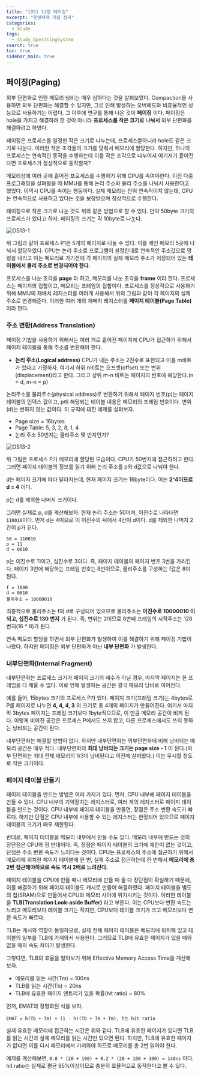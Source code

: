 ```yaml
---
title: "[OS] 13장 페이징"
excerpt: "운영체제 개념 정리"
categories:
  - Study
tags:
  - Study_OperatingSystem
search: true
toc: true
sidebar_main: true
---
```


## 페이징(Paging)
외부 단편화로 인한 메모리 낭비는 매우 심하다는 것을 살펴보았다. Compaction을 사용하면 외부 단편화는 해결할 수 있지만, 그로 인해 발생하는 오버헤드와 비효율적인 성능으로 사용하기는 어렵다. 그 이후에 연구를 통해 나온 것이 **페이징** 이다. 페이징은 hole을 가지고 해결하려 한 것이 아니라 **프로세스를 작은 크기로 나눠서** 외부 단편화를 해결하려고 하였다.

페이징은 프로세스를 일정한 작은 크기로 나누는데, 프로세스뿐아니라 hole도 같은 크기로 나눈다. 이러한 작은 조각들의 크기를 맞춰서 메모리에 할당한다. 하지만, 하나의 프로세스는 연속적인 동작을 수행하는데 이를 작은 조각으로 나누어서 여기저기 흩어진다면 프로세스가 정상적으로 동작할까?

메모리상에 여러 곳에 흩어진 프로세스를 수행하기 위해 CPU를 속여야한다. 이전 다중프로그래밍을 살펴봤을 때 MMU를 통해 논리 주소와 물리 주소를 나눠서 사용한다고 했었다. 이역시 CPU를 속이는 행동이다. 실제 메모리는 전혀 연속적이지 않는데, CPU는 연속적으로 사용하고 있다는 것을 보장받으며 정상적으로 수행한다.

페이징으로 작은 크기로 나눈 것도 위와 같은 방법으로 할 수 있다. 만약 50byte 크기의 프로세스가 있다고 하자. 페이징의 크기는 각 10byte로 나눈다.

![OS13-1](https://user-images.githubusercontent.com/34755287/54821888-d9191700-4ce6-11e9-8b11-7af6fdbcbe06.png)

위 그림과 같이 프로세스 P1은 5개의 페이지로 나눌 수 있다. 이를 메인 메모리 5곳에 나눠서 할당하였다. CPU는 논리 주소로 프로그램이 설정한대로 연속적인 주소값으로 명령을 내리고 이는 메모리로 가기전에 각 페이지의 실제 메모리 주소가 저장되어 있는 **테이블에서 물리 주소로 변경되어야 한다.**

프로세스를 나눈 조각을 **page** 라 하고, 메모리를 나눈 조각을 **frame** 이라 한다. 프로세스는 페이지의 집합이고, 메모리는 프레임의 집합이다. 프로세스를 정상적으로 사용하기 위해 MMU의 재배치 레지스터를 여러개 사용해서 위의 그림과 같이 각 페이지의 실제 주소로 변경해준다. 이러한 여러 개의 재배치 레지스터를 **페이지 테이블(Page Table)** 이라 한다.

### 주소 변환(Address Translation)
페이징 기법을 사용하기 위해서는 여러 개로 흩어진 페이지에 CPU가 접근하기 위해서 페이지 테이블을 통해 주소를 변환해야 한다.

- **논리 주소(Logical address)**
CPU가 내는 주소는 2진수로 표현되고 이를 m비트가 있다고 가정하자. 여기서 하위 n비트는 오프셋(offset) 또는 변위(displacement)라고 한다. 그리고 상위 m-n 비트는 페이지의 번호에 해당한다.(n = d, m-n = p)

논리주소를 물리주소(physical address)로 변환하기 위해서 페이지 번호(p)는 페이지 테이블의 인덱스 값이고, p에 해당되는 테이블 내용은 메모리의 프레임 번호이다. 변위(d)는 변하지 않는 값이다. 이 규칙에 대한 예제를 살펴보자.

- Page size = 16bytes
- Page Table: 5, 3, 2, 8, 1, 4
- 논리 주소 50번지는 물리주소 몇 번지인가?

![OS13-2](https://user-images.githubusercontent.com/34755287/54821891-d9191700-4ce6-11e9-98a4-425903e14323.png)

위 그림은 프로세스 P가 메모리에 할당된 모습이다. CPU가 50번지에 접근하려고 한다. 그러면 페이지 테이블의 정보를 읽기 위해 논리 주소를 p와 d값으로 나눠야 한다.

d는 페이지 크기에 따라 달라지는데, 현재 페이지 크기는 16byte이다. 이는 **2^4이므로 d = 4** 이다.

p는 d를 제외한 나머지 크기이다.

그러면 실제로 p, d를 계산해보자. 현재 논리 주소는 50이며, 이진수로 나타내면 ```110010```이다. 먼저 d는 4이므로 이 이진수의 뒤에서 4칸이 d이다. d를 제외한 나머지 2칸이 p가 된다.

```
50 = 110010
p = 11
d = 0010
```

p는 이진수로 11이고, 십진수로 3이다. 즉, 페이지 테이블의 페이지 번호 3번을 가리킨다. 페이지 3번에 해당하는 프레임 번호는 8번이므로, 물리주소를 구성하는 f값은 8이 된다.

```
f = 1000
d = 0010
물리주소 = 10000010
```

최종적으로 물리주소는 f와 d로 구성되어 있으므로 물리주소는 **이진수로 10000010 이 되고, 십진수로 130 번지** 가 된다. 즉, 변위는 2이므로 8번째 프레임의 시작주소는 128번지(16 * 8)가 된다.

연속 메모리 할당을 하면서 외부 단편화가 발생하여 이를 해결하기 위해 페이징 기법이 나왔다. 하지만 페이징은 외부 단편화가 아닌 **내부 단편화** 가 발생한다.

### 내부단편화(Internal Fragment)
내부단편화는 프로세스 크기가 페이지 크기의 배수가 아닐 경우, 마지막 페이지는 한 프레임을 다 채울 수 없다. 이로 인해 발생하는 공간은 결국 메모리 낭비로 이어진다.

예를 들어, 15bytes 크기의 프로세스 P가 있다. 페이지 크기(프레임 크기)는 4bytes로 P를 페이지로 나누면 **4, 4, 4, 3** 의 크기로 총 4개의 페이지가 만들어진다. 여기서 마지막 3bytes 페이지는 프레임 크기보다 1byte작으므로, 이 만큼 메모리 공간이 비게 된다. 이렇게 비어진 공간은 프로세스 P에서도 쓰지 않고, 다른 프로세스에서도 쓰지 못하는 낭비되는 공간이 된다.

내부단편화는 해결할 방법이 없다. 하지만 내부단편화는 외부단편화에 비해 낭비되는 메모리 공간은 매우 적다. 내부단편화의 **최대 낭비되는 크기는 page size - 1** 이 된다.(외부 단편화는 최대 전체 메모리의 1/3이 낭비된다고 이전에 살펴봤다.) 이는 무시할 정도로 작은 크기이다.

### 페이지 테이블 만들기
페이지 테이블을 만드는 방법은 여러 가지가 있다. 먼저, CPU 내부에 페이지 테이블을 만들 수 있다. CPU 내부의 기억장치는 레지스터로, 여러 개의 레지스터로 페이지 테이블을 만드는 것이다. CPU 내부에 페이지 테이블을 만들면, 장점은 주소 변환 속도가 빠르다. 하지만 단점은 CPU 내부에 사용할 수 있는 레지스터는 한정되어 있으므로 페이지 테이블의 크기가 매우 제한된다.

반대로, 페이지 테이블을 메모리 내부에서 만들 수도 있다. 메모리 내부에 만드는 것의 장단점은 CPU와 정 반대이다. 즉, 장점은 페이지 테이블의 크기에 제한이 없는 것이고, 단점은 주소 변환 속도가 느리다는 것이다. CPU는 프로세스의 주소에 접근하기 위해서 메모리에 위치한 페이지 테이블에 한 번, 실제 주소로 접근하는데 한 번해서 **메모리에 총 2번 접근해야하므로 속도 역시 2배로 느려진다.**

페이지 테이블을 CPU에 만들 때나 메모리에 만들 때 둘 다 장단점이 확실하기 때문에, 이를 해결하기 위해 페이지 테이블도 캐시로 만들어 해결하였다. 페이지 테이블을 별도의 칩(SRAM)으로 만들어서 CPU와 메모리 사이에 위치시키는 것이다. 이러한 테이블을 **TLB(Translation Look-aside Buffer)** 라고 부른다. 이는 CPU보다 변환 속도는 느리고 메모리보다 테이블 크기는 작지만, CPU보다 테이블 크기가 크고 메모리보다 변환 속도가 빠르다.

TLB는 캐시와 역할이 동일하므로, 실제 전체 페이지 테이블은 메모리에 위치해 있고 테이블의 일부를 TLB에 가져와서 사용한다. 그러므로 TLB에 유효한 페이지가 있을 때와 없을 때의 속도 차이가 발생한다.

그렇다면, TLB의 효율을 알아보기 위해 Effective Memory Access Time을 계산해보자.
- 메모리를 읽는 시간(Tm) = 100ns
- TLB를 읽는 시간(Tb) = 20ns
- TLB에 유효한 페이지 엔트리가 있을 확률(hit ratio) = 80%

먼저, EMAT의 정형화된 식을 보자.

```
EMAT = h(Tb + Tm) + (1 - h)(Tb + Tm + Tm), h는 hit ratio
```

실제 유효한 메모리에 접근하는 시간은 위와 같다. TLB에 유효한 페이지가 있다면 TLB를 읽는 시간과 실제 메모리를 읽는 시간만 있으면 된다. 하지만, TLB에 유효한 페이지가 없다면 이를 다시 메모리에서 가져와야 하므로 메모리를 총 2번 읽어야 한다.

예제를 계산해보면, ```0.8 * (20 + 100) + 0.2 * (20 + 100 + 100) = 140ns``` 이다. hit ratio는 실제로 평균 95%이상이므로 충분히 효율적으로 동작한다고 볼 수 있다.
